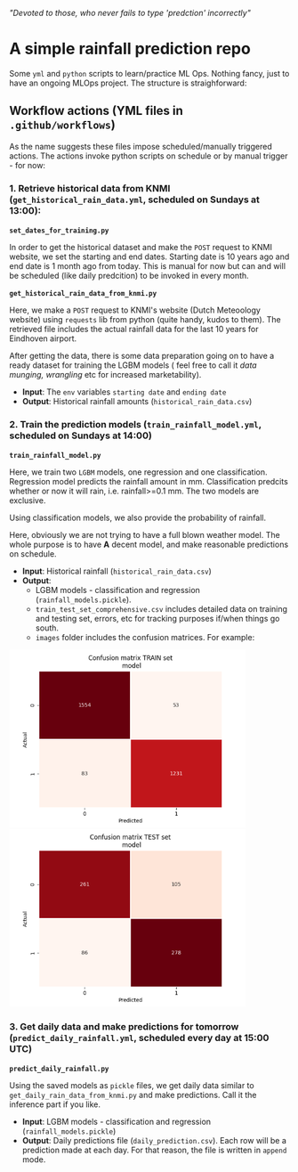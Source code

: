 *"Devoted to those, who never fails to type 'predction' incorrectly"*

# A simple rainfall prediction repo
Some `yml` and `python` scripts to learn/practice ML Ops. Nothing fancy, just to have an ongoing MLOps project. The structure is straighforward:

## Workflow actions (YML files in `.github/workflows`)
As the name suggests these files impose scheduled/manually triggered actions. The actions invoke  python scripts on schedule or by manual trigger - for now:

### 1. Retrieve historical data from KNMI (`get_historical_rain_data.yml`, scheduled on Sundays at 13:00): 
**`set_dates_for_training.py`**

In order to get the historical dataset and make the `POST` request to KNMI website, we set the starting and end dates. Starting date is 10 years ago and end date is 1 month ago from today. This is manual for now but can and will be scheduled (like daily predcition) to be invoked in every month. 

**`get_historical_rain_data_from_knmi.py`**

Here, we make a `POST` request to KNMI's website (Dutch Meteoology website) using `requests` lib from python (quite handy, kudos to them). The retrieved file includes the actual rainfall data for the last 10 years for Eindhoven airport.

After getting the data, there is some data preparation going on to have a ready dataset for training the LGBM models ( feel free to call it *data munging, wrangling* etc for increased marketability).   

- **Input**: The `env` variables `starting date` and `ending date`
- **Output**: Historical rainfall amounts (`historical_rain_data.csv`)
 

### 2. Train the prediction models (`train_rainfall_model.yml`, scheduled on Sundays at 14:00)
**`train_rainfall_model.py`**

Here, we train two `LGBM` models, one regression and one classification. Regression model predicts the rainfall amount in mm. Classification predcits whether or now it will rain, i.e. rainfall>=0.1 mm. The two models are exclusive. 

Using classification models, we also provide the probability of rainfall. 

Here, obviously we are not trying to have a full blown weather model. The whole purpose is to have **A** decent model, and make reasonable predictions on schedule. 

- **Input**: Historical rainfall (`historical_rain_data.csv`)
- **Output**:
  - LGBM models - classification and regression (`rainfall_models.pickle`).
  - `train_test_set_comprehensive.csv` includes detailed data on training and testing set, errors, etc for tracking purposes if/when things go south.
  - `images` folder includes the confusion matrices. For example:
    
<img src="images/confusion_matrix_train.png" width="425"/> <img src="images/confusion_matrix_test.png" width="425"/> 

### 3.  Get daily data and make predictions for tomorrow (`predict_daily_rainfall.yml`, scheduled every day at 15:00 UTC)

**`predict_daily_rainfall.py`**

Using the saved models as `pickle` files, we get daily data similar to `get_daily_rain_data_from_knmi.py` and make predictions. Call it the inference part if you like.

- **Input**: LGBM models - classification and regression (`rainfall_models.pickle`)
- **Output**: Daily predictions file (`daily_prediction.csv`). Each row will be a prediction made at each day. For that reason, the file is written in `append` mode.
